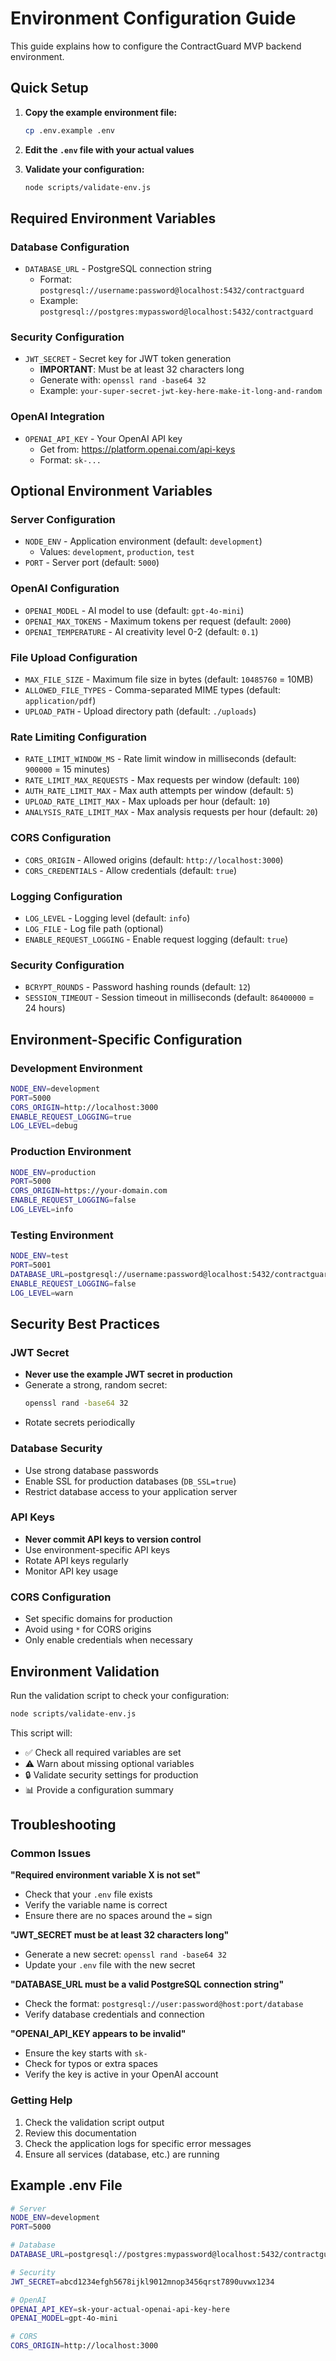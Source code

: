 # Environment Configuration Guide

This guide explains how to configure the ContractGuard MVP backend environment.

## Quick Setup

1. **Copy the example environment file:**
   ```bash
   cp .env.example .env
   ```

2. **Edit the `.env` file with your actual values**

3. **Validate your configuration:**
   ```bash
   node scripts/validate-env.js
   ```

## Required Environment Variables

### Database Configuration
- `DATABASE_URL` - PostgreSQL connection string
  - Format: `postgresql://username:password@localhost:5432/contractguard`
  - Example: `postgresql://postgres:mypassword@localhost:5432/contractguard`

### Security Configuration
- `JWT_SECRET` - Secret key for JWT token generation
  - **IMPORTANT**: Must be at least 32 characters long
  - Generate with: `openssl rand -base64 32`
  - Example: `your-super-secret-jwt-key-here-make-it-long-and-random`

### OpenAI Integration
- `OPENAI_API_KEY` - Your OpenAI API key
  - Get from: https://platform.openai.com/api-keys
  - Format: `sk-...`

## Optional Environment Variables

### Server Configuration
- `NODE_ENV` - Application environment (default: `development`)
  - Values: `development`, `production`, `test`
- `PORT` - Server port (default: `5000`)

### OpenAI Configuration
- `OPENAI_MODEL` - AI model to use (default: `gpt-4o-mini`)
- `OPENAI_MAX_TOKENS` - Maximum tokens per request (default: `2000`)
- `OPENAI_TEMPERATURE` - AI creativity level 0-2 (default: `0.1`)

### File Upload Configuration
- `MAX_FILE_SIZE` - Maximum file size in bytes (default: `10485760` = 10MB)
- `ALLOWED_FILE_TYPES` - Comma-separated MIME types (default: `application/pdf`)
- `UPLOAD_PATH` - Upload directory path (default: `./uploads`)

### Rate Limiting Configuration
- `RATE_LIMIT_WINDOW_MS` - Rate limit window in milliseconds (default: `900000` = 15 minutes)
- `RATE_LIMIT_MAX_REQUESTS` - Max requests per window (default: `100`)
- `AUTH_RATE_LIMIT_MAX` - Max auth attempts per window (default: `5`)
- `UPLOAD_RATE_LIMIT_MAX` - Max uploads per hour (default: `10`)
- `ANALYSIS_RATE_LIMIT_MAX` - Max analysis requests per hour (default: `20`)

### CORS Configuration
- `CORS_ORIGIN` - Allowed origins (default: `http://localhost:3000`)
- `CORS_CREDENTIALS` - Allow credentials (default: `true`)

### Logging Configuration
- `LOG_LEVEL` - Logging level (default: `info`)
- `LOG_FILE` - Log file path (optional)
- `ENABLE_REQUEST_LOGGING` - Enable request logging (default: `true`)

### Security Configuration
- `BCRYPT_ROUNDS` - Password hashing rounds (default: `12`)
- `SESSION_TIMEOUT` - Session timeout in milliseconds (default: `86400000` = 24 hours)

## Environment-Specific Configuration

### Development Environment
```bash
NODE_ENV=development
PORT=5000
CORS_ORIGIN=http://localhost:3000
ENABLE_REQUEST_LOGGING=true
LOG_LEVEL=debug
```

### Production Environment
```bash
NODE_ENV=production
PORT=5000
CORS_ORIGIN=https://your-domain.com
ENABLE_REQUEST_LOGGING=false
LOG_LEVEL=info
```

### Testing Environment
```bash
NODE_ENV=test
PORT=5001
DATABASE_URL=postgresql://username:password@localhost:5432/contractguard_test
ENABLE_REQUEST_LOGGING=false
LOG_LEVEL=warn
```

## Security Best Practices

### JWT Secret
- **Never use the example JWT secret in production**
- Generate a strong, random secret:
  ```bash
  openssl rand -base64 32
  ```
- Rotate secrets periodically

### Database Security
- Use strong database passwords
- Enable SSL for production databases (`DB_SSL=true`)
- Restrict database access to your application server

### API Keys
- **Never commit API keys to version control**
- Use environment-specific API keys
- Rotate API keys regularly
- Monitor API key usage

### CORS Configuration
- Set specific domains for production
- Avoid using `*` for CORS origins
- Only enable credentials when necessary

## Environment Validation

Run the validation script to check your configuration:

```bash
node scripts/validate-env.js
```

This script will:
- ✅ Check all required variables are set
- ⚠️ Warn about missing optional variables
- 🔒 Validate security settings for production
- 📊 Provide a configuration summary

## Troubleshooting

### Common Issues

**"Required environment variable X is not set"**
- Check that your `.env` file exists
- Verify the variable name is correct
- Ensure there are no spaces around the `=` sign

**"JWT_SECRET must be at least 32 characters long"**
- Generate a new secret: `openssl rand -base64 32`
- Update your `.env` file with the new secret

**"DATABASE_URL must be a valid PostgreSQL connection string"**
- Check the format: `postgresql://user:password@host:port/database`
- Verify database credentials and connection

**"OPENAI_API_KEY appears to be invalid"**
- Ensure the key starts with `sk-`
- Check for typos or extra spaces
- Verify the key is active in your OpenAI account

### Getting Help

1. Check the validation script output
2. Review this documentation
3. Check the application logs for specific error messages
4. Ensure all services (database, etc.) are running

## Example .env File

```bash
# Server
NODE_ENV=development
PORT=5000

# Database
DATABASE_URL=postgresql://postgres:mypassword@localhost:5432/contractguard

# Security
JWT_SECRET=abcd1234efgh5678ijkl9012mnop3456qrst7890uvwx1234

# OpenAI
OPENAI_API_KEY=sk-your-actual-openai-api-key-here
OPENAI_MODEL=gpt-4o-mini

# CORS
CORS_ORIGIN=http://localhost:3000
```